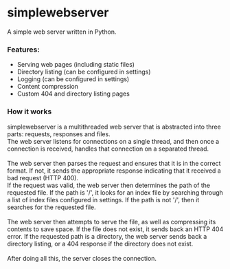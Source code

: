# simplewebserver
A simple web server written in Python.

### Features:
  * Serving web pages (including static files)
  * Directory listing (can be configured in settings)
  * Logging (can be configured in settings)
  * Content compression
  * Custom 404 and directory listing pages

### How it works
simplewebserver is a multithreaded web server that is abstracted into three parts: requests, responses and files.<br />
The web server listens for connections on a single thread, and then once a connection is received, handles that connection on a separated thread.<br /><br />
The web server then parses the request and ensures that it is in the correct format. If not, it sends the appropriate response indicating that it received a bad request (HTTP 400).<br />
If the request was valid, the web server then determines the path of the requested file. If the path is '/', it looks for an index file by searching through a list of index files configured in settings. If the path is not '/', then it searches for the requested file.<br /><br /> The web server then attempts to serve the file, as well as compressing its contents to save space. If the file does not exist, it sends back an HTTP 404 error. If the requested path is a directory, the web server sends back a directory listing, or a 404 response if the directory does not exist.<br /><br />
After doing all this, the server closes the connection.
